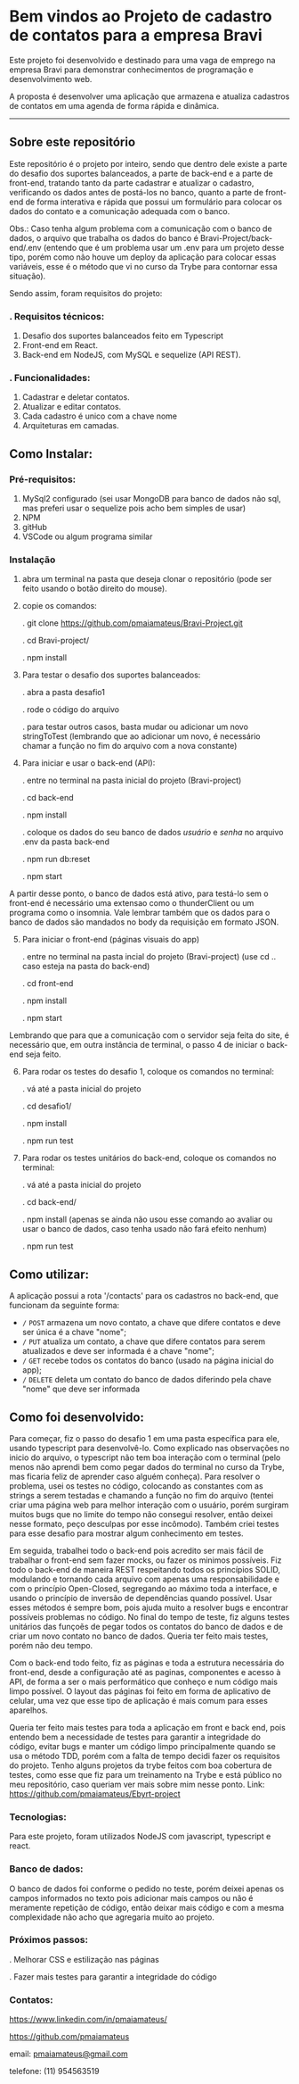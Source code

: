 # Bem vindos ao Projeto de cadastro de contatos para a empresa Bravi

Este projeto foi desenvolvido e destinado para uma vaga de emprego na empresa Bravi para demonstrar conhecimentos de programação e desenvolvimento web.

A proposta é desenvolver uma aplicação que armazena e atualiza cadastros de contatos em uma agenda de forma rápida e dinâmica.

---

## Sobre este repositório

Este repositório é o projeto por inteiro, sendo que dentro dele existe a parte do desafio dos suportes balanceados, a parte de back-end e a parte de front-end, tratando tanto da parte cadastrar e atualizar o cadastro, verificando os dados antes de postá-los no banco, quanto a parte de front-end de forma interativa e rápida que possui um formulário para colocar os dados do contato e a comunicação adequada com o banco.

Obs.: Caso tenha algum problema com a comunicação com o banco de dados, o arquivo que trabalha os dados do banco é Bravi-Project/back-end/.env (entendo que é um problema usar um .env para um projeto desse tipo, porém como não houve um deploy da aplicação para colocar essas variáveis, esse é o método que vi no curso da Trybe para contornar essa situação).

Sendo assim, foram requisitos do projeto:

### . Requisitos técnicos:

1. Desafio dos suportes balanceados feito em Typescript
2. Front-end em React.
3. Back-end em NodeJS, com MySQL e sequelize (API REST).

### . Funcionalidades:

1. Cadastrar e deletar contatos.
2. Atualizar e editar contatos.
3. Cada cadastro é unico com a chave nome
5. Arquiteturas em camadas.

## Como Instalar:

### Pré-requisitos:

1. MySql2 configurado (sei usar MongoDB para banco de dados não sql, mas preferi usar o sequelize pois acho bem simples de usar)
2. NPM
3. gitHub
4. VSCode ou algum programa similar

### Instalação

1. abra um terminal na pasta que deseja clonar o repositório (pode ser feito usando o botão direito do mouse).
2. copie os comandos:

   . git clone https://github.com/pmaiamateus/Bravi-Project.git

   . cd Bravi-project/

   . npm install

3. Para testar o desafio dos suportes balanceados:

   . abra a pasta desafio1

   . rode o código do arquivo

   . para testar outros casos, basta mudar ou adicionar um novo stringToTest (lembrando que ao adicionar um novo, é necessário chamar a função no fim do arquivo com a nova constante)

4. Para iniciar e usar o back-end (API):

   . entre no terminal na pasta inicial do projeto (Bravi-project)
   
   . cd back-end

   . npm install
   
   . coloque os dados do seu banco de dados *usuário* e *senha* no arquivo .env da pasta back-end

   . npm run db:reset

   . npm start

A partir desse ponto, o banco de dados está ativo, para testá-lo sem o front-end é necessário uma extensao como o thunderClient ou um programa como o insomnia. Vale lembrar também que os dados para o banco de dados são mandados no body da requisição em formato JSON.

5. Para iniciar o front-end (páginas visuais do app)

   . entre no terminal na pasta incial do projeto (Bravi-project) (use cd .. caso esteja na pasta do back-end)

   . cd front-end

   . npm install

   . npm start

Lembrando que para que a comunicação com o servidor seja feita do site, é necessário que, em outra instância de terminal, o passo 4 de iniciar o back-end seja feito.

6. Para rodar os testes do desafio 1, coloque os comandos no terminal:

   . vá até a pasta inicial do projeto
   
   . cd desafio1/
   
   . npm install
   
   . npm run test
   
7. Para rodar os testes unitários do back-end, coloque os comandos no terminal:

   . vá até a pasta inicial do projeto
   
   . cd back-end/
   
   . npm install (apenas se ainda não usou esse comando ao avaliar ou usar o banco de dados, caso tenha usado não fará efeito nenhum)
   
   . npm run test

## Como utilizar:

A aplicação possui a rota '/contacts' para os cadastros no back-end, que funcionam da seguinte forma:
* `/` `POST` armazena um novo contato, a chave que difere contatos e deve ser única é a chave "nome";
* `/` `PUT` atualiza um contato, a chave que difere contatos para serem atualizados e deve ser informada é a chave "nome";
* `/` `GET` recebe todos os contatos do banco (usado na página inicial do app);
* `/` `DELETE` deleta um contato do banco de dados diferindo pela chave "nome" que deve ser informada

## Como foi desenvolvido:

Para começar, fiz o passo do desafio 1 em uma pasta específica para ele, usando typescript para desenvolvê-lo. Como explicado nas observações no inicio do arquivo, o typescript não tem boa interação com o terminal (pelo menos não aprendi bem como pegar dados do terminal no curso da Trybe, mas ficaria feliz de aprender caso alguém conheça). Para resolver o problema, usei os testes no código, colocando as constantes com as strings a serem testadas e chamando a função no fim do arquivo (tentei criar uma página web para melhor interação com o usuário, porém surgiram muitos bugs que no limite do tempo não consegui resolver, então deixei nesse formato, peço desculpas por esse incômodo). Também criei testes para esse desafio para mostrar algum conhecimento em testes.

Em seguida, trabalhei todo o back-end pois acredito ser mais fácil de trabalhar o front-end sem fazer mocks, ou fazer os minimos possíveis. Fiz todo o back-end de maneira REST respeitando todos os princípios SOLID, modulando e tornando cada arquivo com apenas uma responsabilidade e com o princípio Open-Closed, segregando ao máximo toda a interface, e usando o princípio de inversão de dependências quando possível. Usar esses métodos é sempre bom, pois ajuda muito a resolver bugs e encontrar possíveis problemas no código. No final do tempo de teste, fiz alguns testes unitários das funçoẽs de pegar todos os contatos do banco de dados e de criar um novo contato no banco de dados. Queria ter feito mais testes, porém não deu tempo.

Com o back-end todo feito, fiz as páginas e toda a estrutura necessária do front-end, desde a configuração até as paginas, componentes e acesso à API, de forma a ser o mais performático que conheço e num código mais limpo possível. O layout das páginas foi feito em forma de aplicativo de celular, uma vez que esse tipo de aplicação é mais comum para esses aparelhos.

Queria ter feito mais testes para toda a aplicação em front e back end, pois entendo bem a necessidade de testes para garantir a integridade do código, evitar bugs e manter um código limpo principalmente quando se usa o método TDD, porém com a falta de tempo decidi fazer os requisitos do projeto. Tenho alguns projetos da trybe feitos com boa cobertura de testes, como esse que fiz para um treinamento na Trybe e está público no meu repositório, caso queriam ver mais sobre mim nesse ponto. Link: https://github.com/pmaiamateus/Ebyrt-project

### Tecnologias:

Para este projeto, foram utilizados NodeJS com javascript, typescript e react.

### Banco de dados:

O banco de dados foi conforme o pedido no teste, porém deixei apenas os campos informados no texto pois adicionar mais campos ou não é meramente repetição de código, então deixar mais código e com a mesma complexidade não acho que agregaria muito ao projeto.

### Próximos passos:

. Melhorar CSS e estilização nas páginas

. Fazer mais testes para garantir a integridade do código

### Contatos:

https://www.linkedin.com/in/pmaiamateus/

https://github.com/pmaiamateus

email: pmaiamateus@gmail.com

telefone: (11) 954563519
